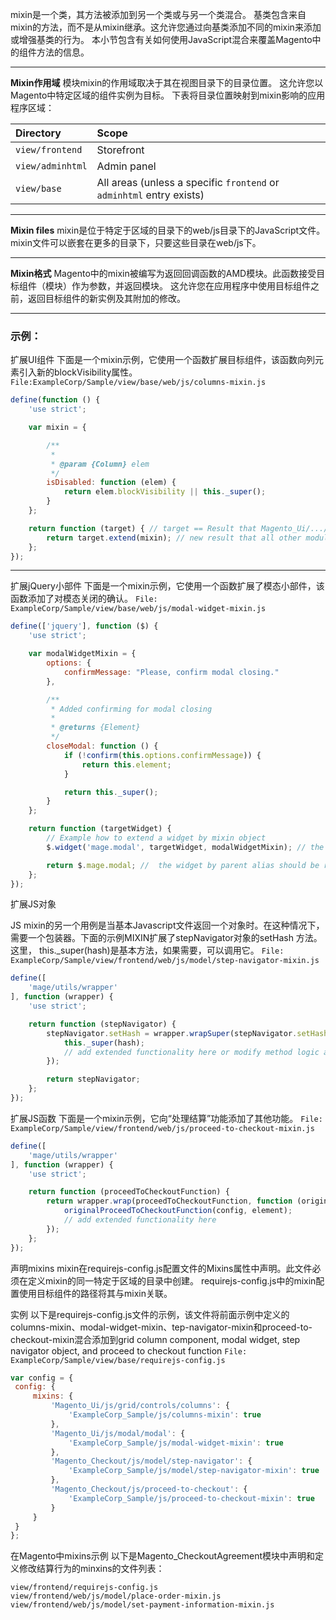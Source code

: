mixin是一个类，其方法被添加到另一个类或与另一个类混合。
基类包含来自mixin的方法，而不是从mixin继承。这允许您通过向基类添加不同的mixin来添加或增强基类的行为。
本小节包含有关如何使用JavaScript混合来覆盖Magento中的组件方法的信息。

------

**Mixin作用域**
模块mixin的作用域取决于其在视图目录下的目录位置。
这允许您以Magento中特定区域的组件实例为目标。
下表将目录位置映射到mixin影响的应用程序区域：

| Directory        | Scope                                                        |
| :--------------- | :----------------------------------------------------------- |
| `view/frontend`  | Storefront                                                   |
| `view/adminhtml` | Admin panel                                                  |
| `view/base`      | All areas (unless a specific `frontend` or `adminhtml` entry exists) |

------

**Mixin files**
mixin是位于特定于区域的目录下的web/js目录下的JavaScript文件。mixin文件可以嵌套在更多的目录下，只要这些目录在web/js下。

------

**Mixin格式**
Magento中的mixin被编写为返回回调函数的AMD模块。此函数接受目标组件（模块）作为参数，并返回模块。
这允许您在应用程序中使用目标组件之前，返回目标组件的新实例及其附加的修改。

------

### **示例：**

扩展UI组件
下面是一个mixin示例，它使用一个函数扩展目标组件，该函数向列元素引入新的blockVisibility属性。
`File:ExampleCorp/Sample/view/base/web/js/columns-mixin.js`

```js
define(function () {
    'use strict';

    var mixin = {

        /**
         *
         * @param {Column} elem
         */
        isDisabled: function (elem) {
            return elem.blockVisibility || this._super();
        }
    };

    return function (target) { // target == Result that Magento_Ui/.../columns returns.
        return target.extend(mixin); // new result that all other modules receive
    };
});
```

------

扩展jQuery小部件
下面是一个mixin示例，它使用一个函数扩展了模态小部件，该函数添加了对模态关闭的确认。
`File: ExampleCorp/Sample/view/base/web/js/modal-widget-mixin.js`

```js
define(['jquery'], function ($) {
    'use strict';

    var modalWidgetMixin = {
        options: {
            confirmMessage: "Please, confirm modal closing."
        },

        /**
         * Added confirming for modal closing
         *
         * @returns {Element}
         */
        closeModal: function () {
            if (!confirm(this.options.confirmMessage)) {
                return this.element;
            }

            return this._super();
        }
    };

    return function (targetWidget) {
        // Example how to extend a widget by mixin object
        $.widget('mage.modal', targetWidget, modalWidgetMixin); // the widget alias should be like for the target widget

        return $.mage.modal; //  the widget by parent alias should be returned
    };
});
```

扩展JS对象

JS mixin的另一个用例是当基本Javascript文件返回一个对象时。在这种情况下，需要一个包装器。下面的示例MIXIN扩展了stepNavigator对象的setHash 方法。这里， this._super(hash)是基本方法，如果需要，可以调用它。
`File: ExampleCorp/Sample/view/frontend/web/js/model/step-navigator-mixin.js`

```js
define([
    'mage/utils/wrapper'
], function (wrapper) {
    'use strict';

    return function (stepNavigator) {
        stepNavigator.setHash = wrapper.wrapSuper(stepNavigator.setHash, function (hash) {
            this._super(hash);
            // add extended functionality here or modify method logic altogether
        });

        return stepNavigator;
    };
});
```

扩展JS函数
下面是一个mixin示例，它向“处理结算”功能添加了其他功能。
`File: ExampleCorp/Sample/view/frontend/web/js/proceed-to-checkout-mixin.js`

```js
define([
    'mage/utils/wrapper'
], function (wrapper) {
    'use strict';

    return function (proceedToCheckoutFunction) {
        return wrapper.wrap(proceedToCheckoutFunction, function (originalProceedToCheckoutFunction, config, element) {
            originalProceedToCheckoutFunction(config, element);
            // add extended functionality here
        });
    };
});
```

声明mixins
mixin在requirejs-config.js配置文件的Mixins属性中声明。此文件必须在定义mixin的同一特定于区域的目录中创建。
requirejs-config.js中的mixin配置使用目标组件的路径将其与mixin关联。

实例
以下是requirejs-config.js文件的示例，该文件将前面示例中定义的columns-mixin、modal-widget-mixin、tep-navigator-mixin和proceed-to-checkout-mixin混合添加到grid column component, modal widget, step navigator object, and proceed to checkout function
`File: ExampleCorp/Sample/view/base/requirejs-config.js`

```js
var config = {
 config: {
     mixins: {
         'Magento_Ui/js/grid/controls/columns': {
             'ExampleCorp_Sample/js/columns-mixin': true
         },
         'Magento_Ui/js/modal/modal': {
             'ExampleCorp_Sample/js/modal-widget-mixin': true
         },
         'Magento_Checkout/js/model/step-navigator': {
             'ExampleCorp_Sample/js/model/step-navigator-mixin': true
         },
         'Magento_Checkout/js/proceed-to-checkout': {
             'ExampleCorp_Sample/js/proceed-to-checkout-mixin': true
         }
     }
 }
};
```

在Magento中mixins示例
以下是Magento_CheckoutAgreement模块中声明和定义修改结算行为的minxins的文件列表：

```
view/frontend/requirejs-config.js
view/frontend/web/js/model/place-order-mixin.js
view/frontend/web/js/model/set-payment-information-mixin.js
```